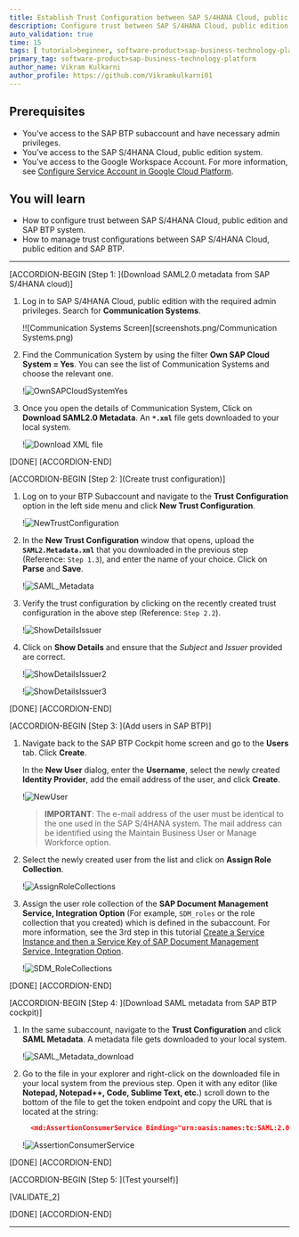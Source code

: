 ```yaml
---
title: Establish Trust Configuration between SAP S/4HANA Cloud, public edition and SAP BTP Subaccount
description: Configure trust between SAP S/4HANA Cloud, public edition and the BTP subaccount. During the configuration, you download the identity providers generated in SAP S/4HANA Cloud, public edition. You import SAML identity provider metadata into your SAP BTP Cloud Foundry account.
auto_validation: true
time: 15
tags: [ tutorial>beginner, software-product>sap-business-technology-platform, topic>Cloud, software-product>sap-document-management-service, software-product>sap-s-4hana-cloud]
primary_tag: software-product>sap-business-technology-platform
author_name: Vikram Kulkarni
author_profile: https://github.com/Vikramkulkarni01
---
```


## Prerequisites
 - You've access to the SAP BTP subaccount and have necessary admin privileges.
 - You've access to the SAP S/4HANA Cloud, public edition system.
 - You've access to the Google Workspace Account. For more information, see [Configure Service Account in Google Cloud Platform](https://help.sap.com/docs/IRPA/1154f48dd7ab430ea52badeb4359e4b4/40baf1a31fad4e86892795f7fe59d971.html).

## You will learn
  - How to configure trust between SAP S/4HANA Cloud, public edition and SAP BTP system.
  - How to manage trust configurations between SAP S/4HANA Cloud, public edition and SAP BTP.

---

[ACCORDION-BEGIN [Step 1: ](Download SAML2.0 metadata from SAP S/4HANA cloud)]
1. Log in to SAP S/4HANA Cloud, public edition with the required admin privileges. Search for **Communication Systems**.

    !![Communication Systems Screen](screenshots.png/Communication Systems.png)

2. Find the Communication System by using the filter **Own SAP Cloud System = Yes**.  You can see the list of Communication Systems and choose the relevant one.

    !![OwnSAPCloudSystemYes](screenshots.png/OwnSAPCloudSystemYes.png)

3. Once you open the details of Communication System, Click on **Download SAML2.0 Metadata**. An **`*.xml`** file gets downloaded to your local system.

    !![Download XML file](screenshots.png/DownloadXMLfile.png)


[DONE]
[ACCORDION-END]

[ACCORDION-BEGIN [Step 2: ](Create trust configuration)]
1. Log on to your BTP Subaccount and navigate to the **Trust Configuration** option in the left side menu and click **New Trust Configuration**.

    !![NewTrustConfiguration](screenshots.png/NewTrustConfiguration.png)

2. In the **New Trust Configuration** window that opens, upload the **`SAML2.Metadata.xml`** that you downloaded in the previous step (Reference: `Step 1.3`), and enter the name of your choice. Click on **Parse** and **Save**.  

    !![SAML_Metadata](screenshots.png/SAML_Metadata.png)

3. Verify the trust configuration by clicking on the recently created trust configuration in the above step (Reference: `Step 2.2`).

    !![ShowDetailsIssuer](screenshots.png/ShowDetailsIssuer.png)

4. Click on **Show Details** and ensure that the *Subject* and *Issuer* provided are correct.

    !![ShowDetailsIssuer2](screenshots.png/ShowDetailsIssuer2.png)

    !![ShowDetailsIssuer3](screenshots.png/ShowDetailsIssuer3.png)


[DONE]
[ACCORDION-END]


[ACCORDION-BEGIN [Step 3: ](Add users in SAP BTP)]

1. Navigate back to the SAP BTP Cockpit home screen and go to the **Users** tab. Click **Create**.

    In the **New User** dialog, enter the **Username**, select the newly created **Identity Provider**, add the email address of the user, and click **Create**.

    !![NewUser](screenshots.png/NewUser.png)

    >**IMPORTANT**: The e-mail address of the user must be identical to the one used in the SAP S/4HANA system. The mail address can be identified using the Maintain Business User or Manage Workforce option.

2. Select the newly created user from the list and click on **Assign Role Collection**.

    !![AssignRoleCollections](screenshots.png/AssignRoleCollections.png)

3. Assign the user role collection of the **SAP Document Management Service, Integration Option** (For example, `SDM_roles` or the role collection that you created) which is defined in the subaccount. For more information, see the 3rd step in this tutorial [Create a Service Instance and then a Service Key of SAP Document Management Service, Integration Option](btp-sdm-gwi-create-serviceinstance).

    !![SDM_RoleCollections](screenshots.png/SDM_RoleCollections.png)

[DONE]
[ACCORDION-END]

[ACCORDION-BEGIN [Step 4: ](Download SAML metadata from SAP BTP cockpit)]

1. In the same subaccount, navigate to the **Trust Configuration** and click **SAML Metadata**. A metadata file gets downloaded to your local system.

    !![SAML_Metadata_download](screenshots.png/SAML_Metadata_download.png)

2. Go to the file in your explorer and right-click on the downloaded file in your local system from the previous step.  Open it with any editor (like **Notepad, Notepad++, Code, Sublime Text, etc.**) scroll down to the bottom of the file to get the token endpoint and copy the URL that is located at the string:

    ```JSON
      <md:AssertionConsumerService Binding="urn:oasis:names:tc:SAML:2.0:bindings:URI" Location="https://example.com"index="1"/>
    ```
    !![AssertionConsumerService](screenshots.png/AssertionConsumerService.png)

[DONE]
[ACCORDION-END]

[ACCORDION-BEGIN [Step 5: ](Test yourself)]

[VALIDATE_2]

[DONE]
[ACCORDION-END]


---
